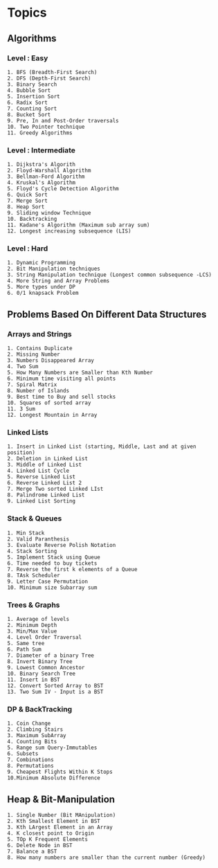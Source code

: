 # Topics
## Algorithms
  ### Level : Easy
    1. BFS (Breadth-First Search)
    2. DFS (Depth-First Search)
    3. Binary Search
    4. Bubble Sort
    5. Insertion Sort
    6. Radix Sort
    7. Counting Sort
    8. Bucket Sort
    9. Pre, In and Post-Order traversals
    10. Two Pointer technique
    11. Greedy Algorithms

  ### Level : Intermediate
    1. Dijkstra's Algorith
    2. Floyd-Warshall Algorithm
    3. Bellman-Ford Algorithm
    4. Kruskal's Algorithm
    5. Floyd's Cycle Detection Algorithm
    6. Quick Sort
    7. Merge Sort
    8. Heap Sort
    9. Sliding window Technique
    10. Backtracking
    11. Kadane's Algorithm (Maximum sub array sum)
    12. Longest increasing subsequence (LIS)

  ### Level : Hard
    1. Dynamic Programming
    2. Bit Manipulation techniques
    3. String Manipulation technique (Longest common subsequence -LCS)
    4. More String and Array Problems
    5. More types under DP 
    6. 0/1 knapsack Problem
  

## Problems Based On Different Data Structures
  ### Arrays and Strings
    1. Contains Duplicate
    2. Missing Number
    3. Numbers Disappeared Array
    4. Two Sum
    5. How Many Numbers are Smaller than Kth Number
    6. Minimum time visiting all points
    7. Spiral Matrix
    8. Number of Islands
    9. Best time to Buy and sell stocks
    10. Squares of sorted array
    11. 3 Sum
    12. Longest Mountain in Array
  ### Linked Lists
    1. Insert in Linked List (starting, Middle, Last and at given position)
    2. Deletion in Linked List
    3. Middle of Linked List
    4. Linked List Cycle
    5. Reverse Linked List
    6. Reverse Linked List 2
    7. Merge Two sorted Linked LIst
    8. Palindrome Linked List
    9. Linked List Sorting
  ### Stack & Queues
    1. Min Stack
    2. Valid Paranthesis
    3. Evaluate Reverse Polish Notation
    4. Stack Sorting
    5. Implement Stack using Queue
    6. Time needed to buy tickets
    7. Reverse the first k elements of a Queue
    8. TAsk Scheduler
    9. Letter Case Permutation
    10. Minimum size Subarray sum
  ### Trees & Graphs
    1. Average of levels
    2. Minimum Depth
    3. Min/Max Value
    4. Level Order Traversal
    5. Same tree
    6. Path Sum
    7. Diameter of a binary Tree
    8. Invert Binary Tree
    9. Lowest Common Ancestor
    10. Binary Search Tree
    11. Insert in BST
    12. Convert Sorted Array to BST
    13. Two Sum IV - Input is a BST
  ### DP & BackTracking
    1. Coin Change 
    2. Climbing Stairs
    3. Maximum SubArray
    4. Counting Bits
    5. Range sum Query-Immutables
    6. Subsets
    7. Combinations
    8. Permutations
    9. Cheapest Flights Within K Stops
    10.Minimum Absolute Difference
  ## Heap & Bit-Manipulation
    1. Single Number (Bit MAnipulation)
    2. Kth Smallest Element in BST
    3. Kth LArgest Element in an Array
    4. K closest point to Origin
    5. TOp K Frequent Elements
    6. Delete Node in BST
    7. Balance a BST
    8. How many numbers are smaller than the current number (Greedy)
